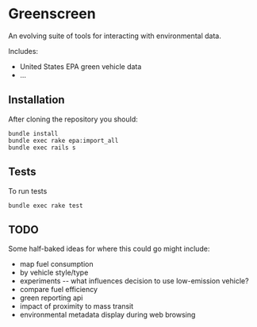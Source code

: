 Greenscreen
===========

An evolving suite of tools for interacting with environmental data.

Includes:

 * United States EPA green vehicle data
 * ...

Installation
------------

After cloning the repository you should:

    bundle install
    bundle exec rake epa:import_all
    bundle exec rails s

Tests
-----

To run tests

    bundle exec rake test

TODO
----

Some half-baked ideas for where this could go might include:

* map fuel consumption
* by vehicle style/type
* experiments -- what influences decision to use low-emission vehicle?
* compare fuel efficiency
* green reporting api
* impact of proximity to mass transit
* environmental metadata display during web browsing


